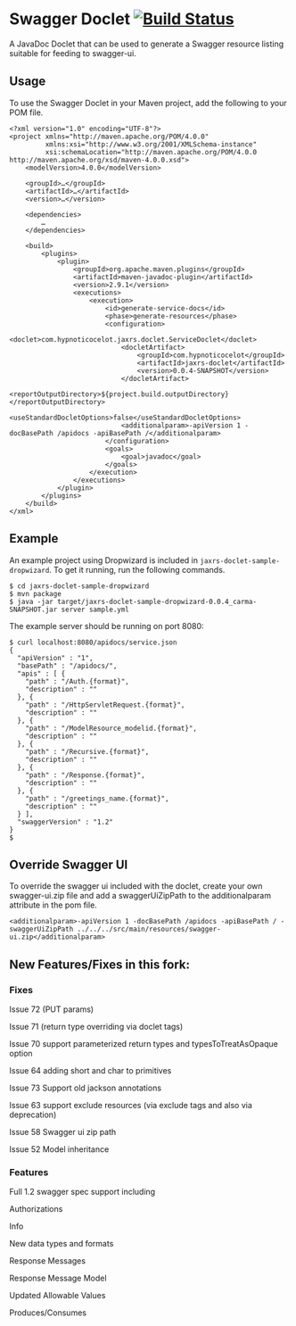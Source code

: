 # Swagger Doclet [![Build Status](https://travis-ci.org/ryankennedy/swagger-jaxrs-doclet.png)](https://travis-ci.org/ryankennedy/swagger-jaxrs-doclet)

A JavaDoc Doclet that can be used to generate a Swagger resource listing suitable for feeding to
swagger-ui.

## Usage

To use the Swagger Doclet in your Maven project, add the following to your POM file.

```
<?xml version="1.0" encoding="UTF-8"?>
<project xmlns="http://maven.apache.org/POM/4.0.0"
         xmlns:xsi="http://www.w3.org/2001/XMLSchema-instance"
         xsi:schemaLocation="http://maven.apache.org/POM/4.0.0 http://maven.apache.org/xsd/maven-4.0.0.xsd">
    <modelVersion>4.0.0</modelVersion>

    <groupId>…</groupId>
    <artifactId>…</artifactId>
    <version>…</version>
    
    <dependencies>
        …
    </dependencies>

    <build>
        <plugins>
            <plugin>
                <groupId>org.apache.maven.plugins</groupId>
                <artifactId>maven-javadoc-plugin</artifactId>
                <version>2.9.1</version>
                <executions>
                    <execution>
                        <id>generate-service-docs</id>
                        <phase>generate-resources</phase>
                        <configuration>
                            <doclet>com.hypnoticocelot.jaxrs.doclet.ServiceDoclet</doclet>
                            <docletArtifact>
                                <groupId>com.hypnoticocelot</groupId>
                                <artifactId>jaxrs-doclet</artifactId>
                                <version>0.0.4-SNAPSHOT</version>
                            </docletArtifact>
                            <reportOutputDirectory>${project.build.outputDirectory}</reportOutputDirectory>
                            <useStandardDocletOptions>false</useStandardDocletOptions>
                            <additionalparam>-apiVersion 1 -docBasePath /apidocs -apiBasePath /</additionalparam>
                        </configuration>
                        <goals>
                            <goal>javadoc</goal>
                        </goals>
                    </execution>
                </executions>
            </plugin>
        </plugins>
    </build>
</xml>

```

## Example

An example project using Dropwizard is included in `jaxrs-doclet-sample-dropwizard`. To get it running, run the following commands.

```
$ cd jaxrs-doclet-sample-dropwizard
$ mvn package
$ java -jar target/jaxrs-doclet-sample-dropwizard-0.0.4_carma-SNAPSHOT.jar server sample.yml
```

The example server should be running on port 8080:

```
$ curl localhost:8080/apidocs/service.json
{
  "apiVersion" : "1",
  "basePath" : "/apidocs/",
  "apis" : [ {
    "path" : "/Auth.{format}",
    "description" : ""
  }, {
    "path" : "/HttpServletRequest.{format}",
    "description" : ""
  }, {
    "path" : "/ModelResource_modelid.{format}",
    "description" : ""
  }, {
    "path" : "/Recursive.{format}",
    "description" : ""
  }, {
    "path" : "/Response.{format}",
    "description" : ""
  }, {
    "path" : "/greetings_name.{format}",
    "description" : ""
  } ],
  "swaggerVersion" : "1.2"
}
$
```

## Override Swagger UI

To override the swagger ui included with the doclet, create your own swagger-ui.zip file and add a swaggerUiZipPath to the additionalparam attribute in the pom file.

```
<additionalparam>-apiVersion 1 -docBasePath /apidocs -apiBasePath / -swaggerUiZipPath ../../../src/main/resources/swagger-ui.zip</additionalparam>
```

## New Features/Fixes in this fork:

### Fixes
Issue 72 (PUT params)  

Issue 71 (return type overriding via doclet tags) 

Issue 70 support parameterized return types and typesToTreatAsOpaque option

Issue 64 adding short and char to primitives

Issue 73 Support old jackson annotations

Issue 63 support exclude resources (via exclude tags and also via deprecation)

Issue 58 Swagger ui zip path

Issue 52 Model inheritance


### Features

Full 1.2 swagger spec support including 

Authorizations

Info

New data types and formats

Response Messages

Response Message Model

Updated Allowable Values

Produces/Consumes









